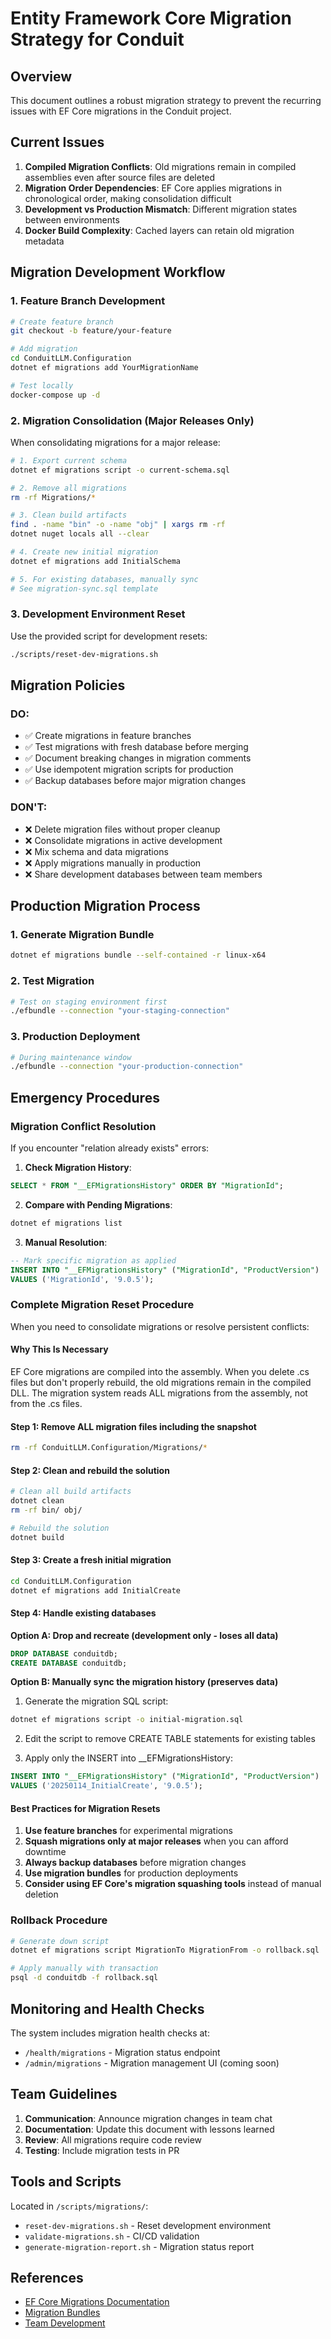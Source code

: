 # Entity Framework Core Migration Strategy for Conduit

## Overview
This document outlines a robust migration strategy to prevent the recurring issues with EF Core migrations in the Conduit project.

## Current Issues
1. **Compiled Migration Conflicts**: Old migrations remain in compiled assemblies even after source files are deleted
2. **Migration Order Dependencies**: EF Core applies migrations in chronological order, making consolidation difficult
3. **Development vs Production Mismatch**: Different migration states between environments
4. **Docker Build Complexity**: Cached layers can retain old migration metadata

## Migration Development Workflow

### 1. Feature Branch Development
```bash
# Create feature branch
git checkout -b feature/your-feature

# Add migration
cd ConduitLLM.Configuration
dotnet ef migrations add YourMigrationName

# Test locally
docker-compose up -d
```

### 2. Migration Consolidation (Major Releases Only)
When consolidating migrations for a major release:

```bash
# 1. Export current schema
dotnet ef migrations script -o current-schema.sql

# 2. Remove all migrations
rm -rf Migrations/*

# 3. Clean build artifacts
find . -name "bin" -o -name "obj" | xargs rm -rf
dotnet nuget locals all --clear

# 4. Create new initial migration
dotnet ef migrations add InitialSchema

# 5. For existing databases, manually sync
# See migration-sync.sql template
```

### 3. Development Environment Reset
Use the provided script for development resets:
```bash
./scripts/reset-dev-migrations.sh
```

## Migration Policies

### DO:
- ✅ Create migrations in feature branches
- ✅ Test migrations with fresh database before merging
- ✅ Document breaking changes in migration comments
- ✅ Use idempotent migration scripts for production
- ✅ Backup databases before major migration changes

### DON'T:
- ❌ Delete migration files without proper cleanup
- ❌ Consolidate migrations in active development
- ❌ Mix schema and data migrations
- ❌ Apply migrations manually in production
- ❌ Share development databases between team members

## Production Migration Process

### 1. Generate Migration Bundle
```bash
dotnet ef migrations bundle --self-contained -r linux-x64
```

### 2. Test Migration
```bash
# Test on staging environment first
./efbundle --connection "your-staging-connection"
```

### 3. Production Deployment
```bash
# During maintenance window
./efbundle --connection "your-production-connection"
```

## Emergency Procedures

### Migration Conflict Resolution
If you encounter "relation already exists" errors:

1. **Check Migration History**:
```sql
SELECT * FROM "__EFMigrationsHistory" ORDER BY "MigrationId";
```

2. **Compare with Pending Migrations**:
```bash
dotnet ef migrations list
```

3. **Manual Resolution**:
```sql
-- Mark specific migration as applied
INSERT INTO "__EFMigrationsHistory" ("MigrationId", "ProductVersion") 
VALUES ('MigrationId', '9.0.5');
```

### Complete Migration Reset Procedure
When you need to consolidate migrations or resolve persistent conflicts:

#### Why This Is Necessary
EF Core migrations are compiled into the assembly. When you delete .cs files but don't properly rebuild, the old migrations remain in the compiled DLL. The migration system reads ALL migrations from the assembly, not from the .cs files.

#### Step 1: Remove ALL migration files including the snapshot
```bash
rm -rf ConduitLLM.Configuration/Migrations/*
```

#### Step 2: Clean and rebuild the solution
```bash
# Clean all build artifacts
dotnet clean
rm -rf bin/ obj/

# Rebuild the solution
dotnet build
```

#### Step 3: Create a fresh initial migration
```bash
cd ConduitLLM.Configuration
dotnet ef migrations add InitialCreate
```

#### Step 4: Handle existing databases

**Option A: Drop and recreate (development only - loses all data)**
```sql
DROP DATABASE conduitdb;
CREATE DATABASE conduitdb;
```

**Option B: Manually sync the migration history (preserves data)**
1. Generate the migration SQL script:
```bash
dotnet ef migrations script -o initial-migration.sql
```

2. Edit the script to remove CREATE TABLE statements for existing tables

3. Apply only the INSERT into __EFMigrationsHistory:
```sql
INSERT INTO "__EFMigrationsHistory" ("MigrationId", "ProductVersion") 
VALUES ('20250114_InitialCreate', '9.0.5');
```

#### Best Practices for Migration Resets
1. **Use feature branches** for experimental migrations
2. **Squash migrations only at major releases** when you can afford downtime
3. **Always backup databases** before migration changes
4. **Use migration bundles** for production deployments
5. **Consider using EF Core's migration squashing tools** instead of manual deletion

### Rollback Procedure
```bash
# Generate down script
dotnet ef migrations script MigrationTo MigrationFrom -o rollback.sql

# Apply manually with transaction
psql -d conduitdb -f rollback.sql
```

## Monitoring and Health Checks

The system includes migration health checks at:
- `/health/migrations` - Migration status endpoint
- `/admin/migrations` - Migration management UI (coming soon)

## Team Guidelines

1. **Communication**: Announce migration changes in team chat
2. **Documentation**: Update this document with lessons learned
3. **Review**: All migrations require code review
4. **Testing**: Include migration tests in PR

## Tools and Scripts

Located in `/scripts/migrations/`:
- `reset-dev-migrations.sh` - Reset development environment
- `validate-migrations.sh` - CI/CD validation
- `generate-migration-report.sh` - Migration status report

## References
- [EF Core Migrations Documentation](https://docs.microsoft.com/en-us/ef/core/managing-schemas/migrations/)
- [Migration Bundles](https://docs.microsoft.com/en-us/ef/core/managing-schemas/migrations/applying#bundles)
- [Team Development](https://docs.microsoft.com/en-us/ef/core/managing-schemas/migrations/teams)